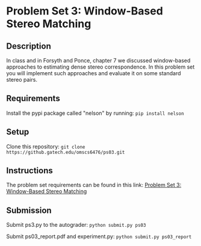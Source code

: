 # Problem Set 3: Window-Based Stereo Matching

## Description
In class and in Forsyth and Ponce, chapter 7 we discussed window-based approaches to estimating dense stereo correspondence. In this problem set you will implement such approaches and evaluate it on some standard stereo pairs. 

## Requirements
Install the pypi package called "nelson" by running:
`pip install nelson`

## Setup
Clone this repository:
`git clone https://github.gatech.edu/omscs6476/ps03.git`

## Instructions
The problem set requirements can be found in this link:
[Problem Set 3: Window-Based Stereo Matching](https://docs.google.com/document/d/121xGemlabUGkXzVa_tfixnnp19-mfM1kAbACLPNywqI/edit?usp=sharing)

## Submission
Submit ps3.py to the autograder:
`python submit.py ps03`

Submit ps03_report.pdf and experiment.py:
`python submit.py ps03_report`
